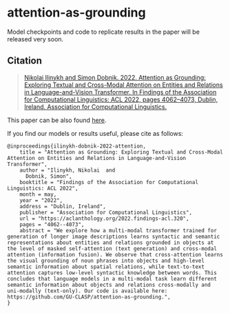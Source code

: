 # attention-as-grounding

Model checkpoints and code to replicate results in the paper will be released very soon.

## Citation

  > [Nikolai Ilinykh and Simon Dobnik. 2022. Attention as Grounding: Exploring Textual and Cross-Modal Attention on Entities and Relations in Language-and-Vision Transformer. In Findings of the Association for Computational Linguistics: ACL 2022, pages 4062–4073, Dublin, Ireland. Association for Computational Linguistics.](https://aclanthology.org/2022.findings-acl.320/)

This paper can be also found [here](acl-2022/paper-1844.pdf).

If you find our models or results useful, please cite as follows:

```
@inproceedings{ilinykh-dobnik-2022-attention,
    title = "Attention as Grounding: Exploring Textual and Cross-Modal Attention on Entities and Relations in Language-and-Vision Transformer",
    author = "Ilinykh, Nikolai  and
      Dobnik, Simon",
    booktitle = "Findings of the Association for Computational Linguistics: ACL 2022",
    month = may,
    year = "2022",
    address = "Dublin, Ireland",
    publisher = "Association for Computational Linguistics",
    url = "https://aclanthology.org/2022.findings-acl.320",
    pages = "4062--4073",
    abstract = "We explore how a multi-modal transformer trained for generation of longer image descriptions learns syntactic and semantic representations about entities and relations grounded in objects at the level of masked self-attention (text generation) and cross-modal attention (information fusion). We observe that cross-attention learns the visual grounding of noun phrases into objects and high-level semantic information about spatial relations, while text-to-text attention captures low-level syntactic knowledge between words. This concludes that language models in a multi-modal task learn different semantic information about objects and relations cross-modally and uni-modally (text-only). Our code is available here: https://github.com/GU-CLASP/attention-as-grounding.",
}
```
